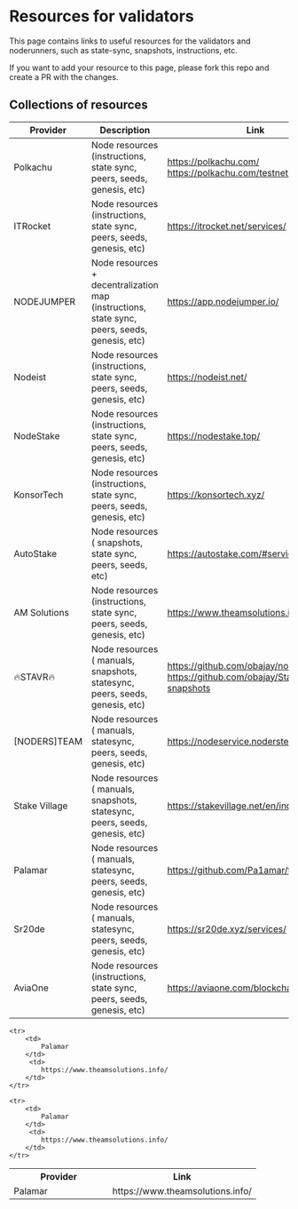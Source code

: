 # Resources for validators

This page contains links to useful resources for the validators and noderunners, such as state-sync, snapshots, instructions, etc.

If you want to add your resource to this page, please fork this repo and create a PR with the changes.

## Collections of resources

| Provider   | Description                                                                                  | Link                                                                                 |
|------------|----------------------------------------------------------------------------------------------|--------------------------------------------------------------------------------------|
| Polkachu   | Node resources (instructions, state sync, peers, seeds, genesis, etc)                        | https://polkachu.com/ <br> https://polkachu.com/testnets/                                                | 
| ITRocket   | Node resources (instructions, state sync, peers, seeds, genesis, etc)                        | https://itrocket.net/services/                                        |
| NODEJUMPER | Node resources + decentralization map (instructions, state sync, peers, seeds, genesis, etc) | https://app.nodejumper.io/                                            |
| Nodeist    | Node resources (instructions, state sync, peers, seeds, genesis, etc)                        | https://nodeist.net/                                                        |
| NodeStake  | Node resources (instructions, state sync, peers, seeds, genesis, etc)                        | https://nodestake.top/                                                        |
| KonsorTech | Node resources (instructions, state sync, peers, seeds, genesis, etc)                        | https://konsortech.xyz/                                               |
| AutoStake  | Node resources ( snapshots, state sync, peers, seeds, etc)                                   | https://autostake.com/#services                            |
| AM Solutions | Node resources (instructions, state sync, peers, seeds, genesis, etc)                      | https://www.theamsolutions.info/                                         |
| 🔥STAVR🔥  | Node resources ( manuals, snapshots, statesync, peers, seeds, genesis, etc)                  | https://github.com/obajay/nodes-Guides<br>https://github.com/obajay/StateSync-snapshots             |
| [NODERS]TEAM | Node resources ( manuals, statesync, peers, seeds, genesis, etc)                           | https://nodeservice.nodersteam.com/title/                            |
| Stake Village | Node resources ( manuals, snapshots, statesync, peers, seeds, genesis, etc)               | https://stakevillage.net/en/index.php                                     |
| Palamar    | Node resources ( manuals, statesync, peers, seeds, genesis, etc)                             | https://github.com/Pa1amar/testnets   
| Sr20de     | Node resources ( manuals, statesync, peers, seeds, genesis, etc)                             | https://sr20de.xyz/services/   
| AviaOne    | Node resources (instructions, state sync, peers, seeds, genesis, etc)                        | https://aviaone.com/blockchains-service/                     |


<table width=99%>
    <tr>
        <th width=40%>Provider</th>
        <th width=60%>Link</th>
    </tr>
    <tr>
        <td>
            Palamar
        </td>
         <td>
            https://www.theamsolutions.info/
        </td>
    </tr>

    <tr>
        <td>
            Palamar
        </td>
         <td>
            https://www.theamsolutions.info/
        </td>
    </tr>

    <tr>
        <td>
            Palamar
        </td>
         <td>
            https://www.theamsolutions.info/
        </td>
    </tr>
</table>